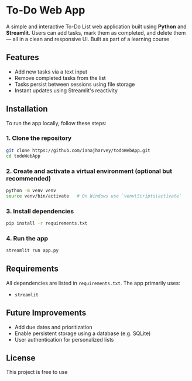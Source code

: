 # To-Do Web App

A simple and interactive To-Do List web application built using **Python** and **Streamlit**. Users can add tasks, mark them as completed, and delete them — all in a clean and responsive UI.
Built as part of a learning course

## Features

- Add new tasks via a text input
- Remove completed tasks from the list
- Tasks persist between sessions using file storage
- Instant updates using Streamlit's reactivity

## Installation

To run the app locally, follow these steps:

### 1. Clone the repository

```bash
git clone https://github.com/ianajharvey/todoWebApp.git
cd todoWebApp
```

### 2. Create and activate a virtual environment (optional but recommended)

```bash
python -m venv venv
source venv/bin/activate   # On Windows use `venv\Scripts\activate`
```

### 3. Install dependencies

```bash
pip install -r requirements.txt
```

### 4. Run the app

```bash
streamlit run app.py
```

## Requirements

All dependencies are listed in `requirements.txt`. The app primarily uses:

- `streamlit`

## Future Improvements

- Add due dates and prioritization
- Enable persistent storage using a database (e.g. SQLite)
- User authentication for personalized lists

## License

This project is free to use
